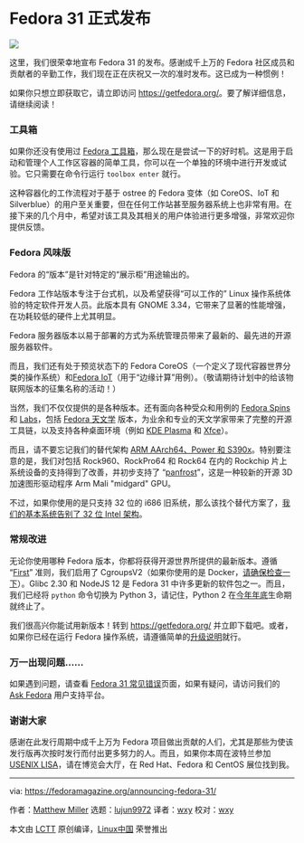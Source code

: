 [#]: collector: (lujun9972)
[#]: translator: (wxy)
[#]: reviewer: (wxy)
[#]: publisher: (wxy)
[#]: url: (https://linux.cn/article-11522-1.html)
[#]: subject: (Fedora 31 is officially here!)
[#]: via: (https://fedoramagazine.org/announcing-fedora-31/)
[#]: author: (Matthew Miller https://fedoramagazine.org/author/mattdm/)

Fedora 31 正式发布
======

![][1]

这里，我们很荣幸地宣布 Fedora 31 的发布。感谢成千上万的 Fedora 社区成员和贡献者的辛勤工作，我们现在正在庆祝又一次的准时发布。这已成为一种惯例！

如果你只想立即获取它，请立即访问 <https://getfedora.org/>。要了解详细信息，请继续阅读！

### 工具箱

如果你还没有使用过 [Fedora 工具箱][2]，那么现在是尝试一下的好时机。这是用于启动和管理个人工作区容器的简单工具，你可以在一个单独的环境中进行开发或试验。它只需要在命令行运行 `toolbox enter` 就行。

这种容器化的工作流程对于基于 ostree 的 Fedora 变体（如 CoreOS、IoT 和 Silverblue）的用户至关重要，但在任何工作站甚至服务器系统上也非常有用。在接下来的几个月中，希望对该工具及其相关的用户体验进行更多增强，非常欢迎你提供反馈。

### Fedora 风味版

Fedora 的“版本”是针对特定的“展示柜”用途输出的。

Fedora 工作站版本专注于台式机，以及希望获得“可以工作的” Linux 操作系统体验的特定软件开发人员。此版本具有 GNOME 3.34，它带来了显著的性能增强，在功耗较低的硬件上尤其明显。

Fedora 服务器版本以易于部署的方式为系统管理员带来了最新的、最先进的开源服务器软件。

而且，我们还有处于预览状态下的 Fedora CoreOS（一个定义了现代容器世界分类的操作系统）和[Fedora IoT][3]（用于“边缘计算”用例）。（敬请期待计划中的给该物联网版本的征集名称的活动！）

当然，我们不仅仅提供的是各种版本。还有面向各种受众和用例的 [Fedora Spins][4] 和 [Labs][5]，包括 [Fedora 天文学][6] 版本，为业余和专业的天文学家带来了完整的开源工具链，以及支持各种桌面环境（例如 [KDE Plasma][7] 和 [Xfce][8]）。

而且，请不要忘记我们的替代架构 [ARM AArch64、Power 和 S390x][9]。特别要注意的是，我们对包括 Rock960、RockPro64 和 Rock64 在内的 Rockchip 片上系统设备的支持得到了改善，并初步支持了 “[panfrost][10]”，这是一种较新的开源 3D 加速图形驱动程序 Arm Mali "midgard" GPU。

不过，如果你使用的是只支持 32 位的 i686 旧系统，那么该找个替代方案了，[我们的基本系统告别了 32 位 Intel 架构][11]。

### 常规改进

无论你使用哪种 Fedora 版本，你都将获得开源世界所提供的最新版本。遵循 “[First][12]” 准则，我们启用了 CgroupsV2（如果你使用的是 Docker，[请确保检查一下][13]）。Glibc 2.30 和 NodeJS 12 是 Fedora 31 中许多更新的软件包之一。而且，我们已经将 `python` 命令切换为 Python 3，请记住，Python 2 在[今年年底][14]生命期就终止了。

我们很高兴你能试用新版本！转到 <https://getfedora.org/> 并立即下载吧。或者，如果你已经在运行 Fedora 操作系统，请遵循简单的[升级说明][15]就行。

### 万一出现问题……

如果遇到问题，请查看 [Fedora 31 常见错误][16]页面，如果有疑问，请访问我们的 [Ask Fedora][17] 用户支持平台。

### 谢谢大家

感谢在此发行周期中成千上万为 Fedora 项目做出贡献的人们，尤其是那些为使该发行版再次按时发行而付出更多努力的人。而且，如果你本周在波特兰参加 [USENIX LISA][18]，请在博览会大厅，在 Red Hat、Fedora 和 CentOS 展位找到我。

--------------------------------------------------------------------------------

via: https://fedoramagazine.org/announcing-fedora-31/

作者：[Matthew Miller][a]
选题：[lujun9972][b]
译者：[wxy](https://github.com/wxy)
校对：[wxy](https://github.com/wxy)

本文由 [LCTT](https://github.com/LCTT/TranslateProject) 原创编译，[Linux中国](https://linux.cn/) 荣誉推出

[a]: https://fedoramagazine.org/author/mattdm/
[b]: https://github.com/lujun9972
[1]: https://fedoramagazine.org/wp-content/uploads/2019/10/fedora31-816x345.jpg
[2]: https://docs.fedoraproject.org/en-US/fedora-silverblue/toolbox/
[3]: https://iot.fedoraproject.org/
[4]: https://spins.fedoraproject.org/
[5]: https://labs.fedoraproject.org/
[6]: https://labs.fedoraproject.org/en/astronomy/
[7]: https://spins.fedoraproject.org/en/kde/
[8]: https://spins.fedoraproject.org/en/xfce/
[9]: https://alt.fedoraproject.org/alt/
[10]: https://panfrost.freedesktop.org/
[11]: https://fedoramagazine.org/in-fedora-31-32-bit-i686-is-86ed/
[12]: https://docs.fedoraproject.org/en-US/project/#_first
[13]: https://fedoraproject.org/wiki/Common_F31_bugs#Docker_package_no_longer_available_and_will_not_run_by_default_.28due_to_switch_to_cgroups_v2.29
[14]: https://pythonclock.org/
[15]: https://docs.fedoraproject.org/en-US/quick-docs/upgrading/
[16]: https://fedoraproject.org/wiki/Common_F31_bugs
[17]: http://ask.fedoraproject.org
[18]: https://www.usenix.org/conference/lisa19
